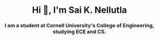 <h1 align="center">Hi 👋, I'm Sai K. Nellutla</h1>
<h3 align="center">I am a student at Cornell University's College of Engineering, studying ECE and CS.</h3>
 

